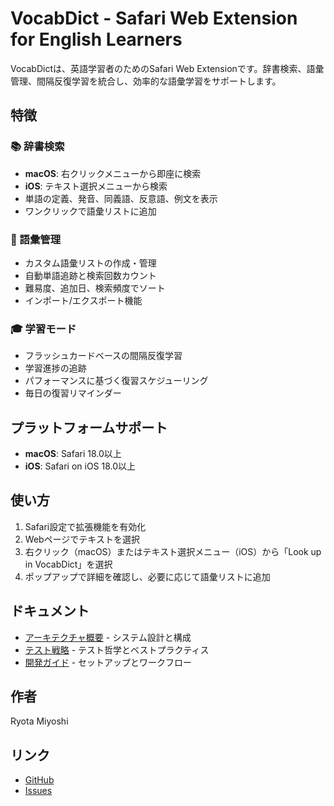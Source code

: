 # VocabDict - Safari Web Extension for English Learners

VocabDictは、英語学習者のためのSafari Web Extensionです。辞書検索、語彙管理、間隔反復学習を統合し、効率的な語彙学習をサポートします。

## 特徴

### 📚 辞書検索
- **macOS**: 右クリックメニューから即座に検索
- **iOS**: テキスト選択メニューから検索
- 単語の定義、発音、同義語、反意語、例文を表示
- ワンクリックで語彙リストに追加

### 📝 語彙管理
- カスタム語彙リストの作成・管理
- 自動単語追跡と検索回数カウント
- 難易度、追加日、検索頻度でソート
- インポート/エクスポート機能

### 🎓 学習モード
- フラッシュカードベースの間隔反復学習
- 学習進捗の追跡
- パフォーマンスに基づく復習スケジューリング
- 毎日の復習リマインダー

## プラットフォームサポート

- **macOS**: Safari 18.0以上
- **iOS**: Safari on iOS 18.0以上

## 使い方

1. Safari設定で拡張機能を有効化
2. Webページでテキストを選択
3. 右クリック（macOS）またはテキスト選択メニュー（iOS）から「Look up in VocabDict」を選択
4. ポップアップで詳細を確認し、必要に応じて語彙リストに追加

## ドキュメント

- [アーキテクチャ概要](docs/architecture.md) - システム設計と構成
- [テスト戦略](docs/testing.md) - テスト哲学とベストプラクティス
- [開発ガイド](docs/development.md) - セットアップとワークフロー

## 作者

Ryota Miyoshi

## リンク

- [GitHub](https://github.com/Miyoshi-Ryota/vocabDict)
- [Issues](https://github.com/Miyoshi-Ryota/vocabDict/issues)